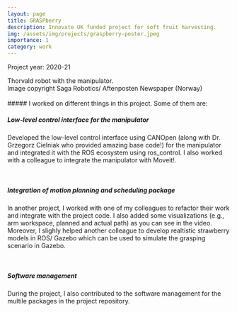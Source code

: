 ```yaml
---
layout: page
title: GRASPberry
description: Innovate UK funded project for soft fruit harvesting.
img: /assets/img/projects/graspberry-poster.jpeg
importance: 1
category: work
---
```


Project year: 2020-21

<div class="row justify-content-md-center">
    <div class="col-lg-8">
        <img class="img-fluid rounded z-depth-1" src="{{ '/assets/img/projects/graspberry-poster.jpeg' | relative_url }}" alt="" data-zoomable title="example image"/>
    </div>
</div>
<div class="caption">
    Thorvald robot with the manipulator. <br>
    Image copyright Saga Robotics/ Aftenposten Newspaper (Norway)
</div>

<br>
##### I worked on different things in this project. Some of them are:

<br>

##### Low-level control interface for the manipulator

Developed the low-level control interface using CANOpen (along with Dr. Grzegorz Cielniak who provided amazing base code!) for the manipulator and integrated it with the ROS ecosystem using ros_control. I also worked with a colleague to integrate the manipulator with Moveit!.

<br>

##### Integration of motion planning and scheduling package 

In another project, I worked with one of my colleagues to refactor their work and integrate with the project code. I also added some visualizations (e.g., arm workspace, planned and actual path) as you can see in the video. Moreover, I slighly helped another colleague to develop realtistic strawberry models in ROS/ Gazebo which can be used to simulate the grasping scenario in Gazebo.

<div class="row justify-content-md-center">
    <div class="col-lg-10">
        <img class="img-fluid rounded z-depth-1" src="{{ '/assets/img/projects/graspberry-planning-demo.gif' | relative_url }}" alt="" data-zoomable title="example image"/>
    </div>
</div>

<br>

##### Software management

During the project, I also contributed to the software management for the multile packages in the project repository.


